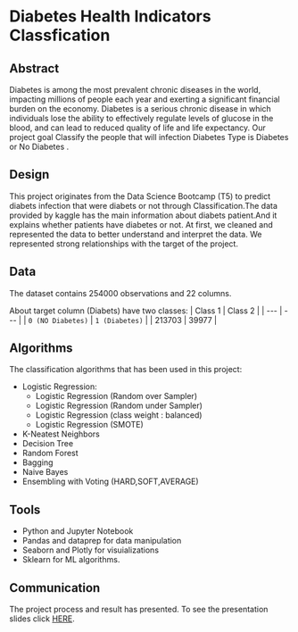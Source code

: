 # Diabetes Health Indicators Classfication

## Abstract 
Diabetes is among the most prevalent chronic diseases in the world, impacting millions of people each year and exerting a significant financial burden on the economy. Diabetes is a serious chronic disease in which individuals lose the ability to effectively regulate levels of glucose in the blood, and can lead to reduced quality of life and life expectancy. Our project goal Classify the people that will infection Diabetes Type is Diabetes or No Diabetes .

## Design 
This project originates from the Data Science Bootcamp (T5) to predict diabets infection that were diabets or not through Classification.The data provided by kaggle has the main information about diabets patient.And it explains whether patients have diabetes or not. At first, we cleaned and represented the data to better understand and interpret the data. We represented strong relationships with the target of the project.

## Data
The dataset contains 254000 observations and 22 columns.

About target column (Diabets) have two classes:
| Class 1 | Class 2 |
| --- | --- |
| `0 (NO Diabetes)` | `1 (Diabetes)` | 
| 213703 | 39977 |


## Algorithms
The classification algorithms that has been used in this project:
- Logistic Regression:
  - Logistic Regression (Random over Sampler)
  - Logistic Regression (Random under Sampler)
  - Logistic Regression (class weight : balanced)
  - Logistic Regression (SMOTE)
- K-Neatest Neighbors
- Decision Tree
- Random Forest
- Bagging
- Naive Bayes
- Ensembling with Voting (HARD,SOFT,AVERAGE) 

## Tools 
* Python and Jupyter Notebook
* Pandas and dataprep for data manipulation
* Seaborn and Plotly for visuializations
* Sklearn for ML algorithms.

## Communication
The project process and result has presented. To see the presentation slides click [HERE](https://github.com/Mashael2030/Diabetes-Health-Indicators-Classfication/blob/main/Documentation/Diabetes%20presentation.pdf).
